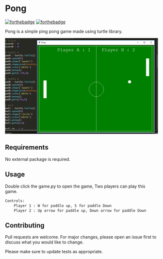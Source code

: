 # Pong

[![forthebadge](https://forthebadge.com/images/badges/built-with-swag.svg)](https://forthebadge.com)
[![forthebadge](https://forthebadge.com/images/badges/made-with-python.svg)](https://forthebadge.com)

Pong is a simple ping pong game made using turtle library.

![Alt text](app.png?raw=true "Pong")


## Requirements

No external package is required.

## Usage

Double click the game.py to open the game, Two players can play this game.

	Controls:
		Player 1 : W for paddle up, S for paddle Down
		Player 2 : Up arrow for paddle up, Down arrow for paddle Down

## Contributing

Pull requests are welcome. For major changes, please open an issue first to discuss what you would like to change.

Please make sure to update tests as appropriate.